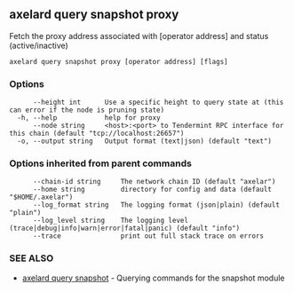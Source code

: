 ## axelard query snapshot proxy

Fetch the proxy address associated with [operator address] and status (active/inactive)

```
axelard query snapshot proxy [operator address] [flags]
```

### Options

```
      --height int      Use a specific height to query state at (this can error if the node is pruning state)
  -h, --help            help for proxy
      --node string     <host>:<port> to Tendermint RPC interface for this chain (default "tcp://localhost:26657")
  -o, --output string   Output format (text|json) (default "text")
```

### Options inherited from parent commands

```
      --chain-id string     The network chain ID (default "axelar")
      --home string         directory for config and data (default "$HOME/.axelar")
      --log_format string   The logging format (json|plain) (default "plain")
      --log_level string    The logging level (trace|debug|info|warn|error|fatal|panic) (default "info")
      --trace               print out full stack trace on errors
```

### SEE ALSO

* [axelard query snapshot](axelard_query_snapshot.md)	 - Querying commands for the snapshot module

